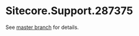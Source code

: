 # Sitecore.Support.287375

See [master branch](https://github.com/sitecoresupport/Sitecore.Support.287375) for details.